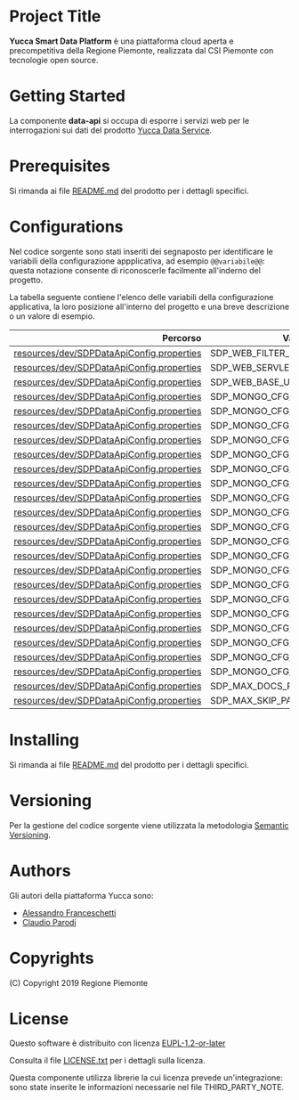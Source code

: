 # Project Title
**Yucca Smart Data Platform** è una piattaforma cloud aperta e precompetitiva della Regione Piemonte, realizzata dal CSI Piemonte con tecnologie open source.
# Getting Started
La componente **data-api** si occupa di esporre i servizi web per le interrogazioni sui dati del prodotto [Yucca Data Service](https://github.com/yucca-sdp/yucca-dataservice).
# Prerequisites
Si rimanda ai file [README.md](https://github.com/yucca-sdp/yucca-dataservice/blob/master/README.md) del prodotto per i dettagli specifici.
# Configurations
Nel codice sorgente sono stati inseriti dei segnaposto per identificare le variabili della configurazione appplicativa, ad esempio `@@variabile@@`: questa notazione consente di riconoscerle facilmente all'inderno del progetto.

La tabella seguente contiene l'elenco delle variabili della configurazione applicativa, la loro posizione all'interno del progetto e una breve descrizione o un valore di esempio.

| Percorso | Variabile | Descrizione o esempio | 
| ---: | --- | --- | 
| [resources/dev/SDPDataApiConfig.properties](resources/dev/SDPDataApiConfig.properties#L3) | SDP_WEB_FILTER_PATTERN | `/OdataService.svc/` | 
| [resources/dev/SDPDataApiConfig.properties](resources/dev/SDPDataApiConfig.properties#L4) | SDP_WEB_SERVLET_URL | `/OdataServlet.svc/` | 
| [resources/dev/SDPDataApiConfig.properties](resources/dev/SDPDataApiConfig.properties#L5) | SDP_WEB_BASE_URL | `http://api.example.com/api/` | 
| [resources/dev/SDPDataApiConfig.properties](resources/dev/SDPDataApiConfig.properties#L7) | SDP_MONGO_CFG_DATASET_HOST | `speed1.example.com;speed2.example.com` | 
| [resources/dev/SDPDataApiConfig.properties](resources/dev/SDPDataApiConfig.properties#L8) | SDP_MONGO_CFG_DATASET_PORT | 27017 | 
| [resources/dev/SDPDataApiConfig.properties](resources/dev/SDPDataApiConfig.properties#L9) | SDP_MONGO_CFG_DATASET_DB | DB_SUPPORT | 
| [resources/dev/SDPDataApiConfig.properties](resources/dev/SDPDataApiConfig.properties#L10) | SDP_MONGO_CFG_DATASET_COLLECTION | metadata | 
| [resources/dev/SDPDataApiConfig.properties](resources/dev/SDPDataApiConfig.properties#L12) | SDP_MONGO_CFG_API_HOST | `speed1.example.com;speed2.example.com` | 
| [resources/dev/SDPDataApiConfig.properties](resources/dev/SDPDataApiConfig.properties#L13) | SDP_MONGO_CFG_API_PORT | 27017 | 
| [resources/dev/SDPDataApiConfig.properties](resources/dev/SDPDataApiConfig.properties#L14) | SDP_MONGO_CFG_API_DB | DB_SUPPORT | 
| [resources/dev/SDPDataApiConfig.properties](resources/dev/SDPDataApiConfig.properties#L15) | SDP_MONGO_CFG_API_COLLECTION | api | 
| [resources/dev/SDPDataApiConfig.properties](resources/dev/SDPDataApiConfig.properties#L17) | SDP_MONGO_CFG_STREAM_HOST | `speed1.example.com;speed2.example.com` | 
| [resources/dev/SDPDataApiConfig.properties](resources/dev/SDPDataApiConfig.properties#L18) | SDP_MONGO_CFG_STREAM_PORT | 27017 | 
| [resources/dev/SDPDataApiConfig.properties](resources/dev/SDPDataApiConfig.properties#L19) | SDP_MONGO_CFG_STREAM_DB | DB_SUPPORT | 
| [resources/dev/SDPDataApiConfig.properties](resources/dev/SDPDataApiConfig.properties#L20) | SDP_MONGO_CFG_STREAM_COLLECTION | stream | 
| [resources/dev/SDPDataApiConfig.properties](resources/dev/SDPDataApiConfig.properties#L22) | SDP_MONGO_CFG_TENANT_HOST | `speed1.example.com;speed2.example.com` | 
| [resources/dev/SDPDataApiConfig.properties](resources/dev/SDPDataApiConfig.properties#L23) | SDP_MONGO_CFG_TENANT_PORT | 27017 | 
| [resources/dev/SDPDataApiConfig.properties](resources/dev/SDPDataApiConfig.properties#L24) | SDP_MONGO_CFG_TENANT_DB | DB_SUPPORT | 
| [resources/dev/SDPDataApiConfig.properties](resources/dev/SDPDataApiConfig.properties#L25) | SDP_MONGO_CFG_TENANT_COLLECTION | tenant | 
| [resources/dev/SDPDataApiConfig.properties](resources/dev/SDPDataApiConfig.properties#L27) | SDP_MONGO_CFG_DEFAULT_HOST | `speed1.example.com;speed2.example.com` | 
| [resources/dev/SDPDataApiConfig.properties](resources/dev/SDPDataApiConfig.properties#L28) | SDP_MONGO_CFG_DEFAULT_PORT | 27017 | 
| [resources/dev/SDPDataApiConfig.properties](resources/dev/SDPDataApiConfig.properties#L30) | SDP_MONGO_CFG_DEFAULT_USER |  | 
| [resources/dev/SDPDataApiConfig.properties](resources/dev/SDPDataApiConfig.properties#L31) | SDP_MONGO_CFG_DEFAULT_PWD |  | 
| [resources/dev/SDPDataApiConfig.properties](resources/dev/SDPDataApiConfig.properties#L33) | SDP_MAX_DOCS_PER_PAGE | 1000 | 
| [resources/dev/SDPDataApiConfig.properties](resources/dev/SDPDataApiConfig.properties#L34) | SDP_MAX_SKIP_PAGE | 300000 | 

# Installing
Si rimanda ai file [README.md](https://github.com/yucca-sdp/yucca-dataservice/blob/master/README.md) del prodotto per i dettagli specifici.
# Versioning
Per la gestione del codice sorgente viene utilizzata la metodologia [Semantic Versioning](https://semver.org/).
# Authors
Gli autori della piattaforma Yucca sono:
- [Alessandro Franceschetti](mailto:alessandro.franceschetti@csi.it)
- [Claudio Parodi](mailto:claudio.parodi@csi.it)
# Copyrights
(C) Copyright 2019 Regione Piemonte
# License
Questo software è distribuito con licenza [EUPL-1.2-or-later](https://joinup.ec.europa.eu/collection/eupl/eupl-text-11-12)

Consulta il file [LICENSE.txt](../LICENSE.txt) per i dettagli sulla licenza.

Questa componente utilizza librerie la cui licenza prevede un'integrazione: sono state inserite le informazioni necessarie nel file THIRD_PARTY_NOTE.
